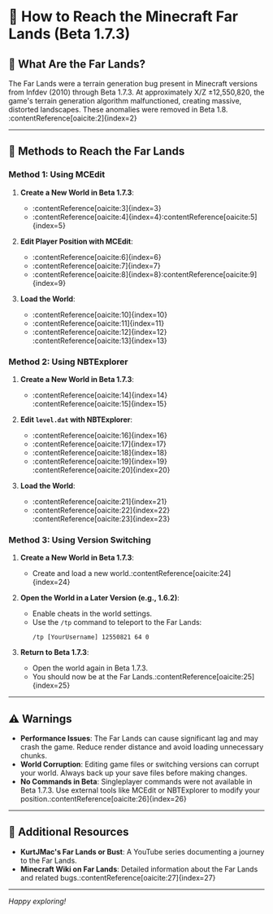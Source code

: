 # 🌌 How to Reach the Minecraft Far Lands (Beta 1.7.3)

## 🧱 What Are the Far Lands?

The Far Lands were a terrain generation bug present in Minecraft versions from Infdev (2010) through Beta 1.7.3. At approximately X/Z ±12,550,820, the game's terrain generation algorithm malfunctioned, creating massive, distorted landscapes. These anomalies were removed in Beta 1.8.&#8203;:contentReference[oaicite:2]{index=2}

---

## 🧭 Methods to Reach the Far Lands

### Method 1: Using MCEdit

1. **Create a New World in Beta 1.7.3**:
   - :contentReference[oaicite:3]{index=3}
   - :contentReference[oaicite:4]{index=4}&#8203;:contentReference[oaicite:5]{index=5}

2. **Edit Player Position with MCEdit**:
   - :contentReference[oaicite:6]{index=6}
   - :contentReference[oaicite:7]{index=7}
   - :contentReference[oaicite:8]{index=8}&#8203;:contentReference[oaicite:9]{index=9}

3. **Load the World**:
   - :contentReference[oaicite:10]{index=10}
   - :contentReference[oaicite:11]{index=11}
   - :contentReference[oaicite:12]{index=12}&#8203;:contentReference[oaicite:13]{index=13}

### Method 2: Using NBTExplorer

1. **Create a New World in Beta 1.7.3**:
   - :contentReference[oaicite:14]{index=14}&#8203;:contentReference[oaicite:15]{index=15}

2. **Edit `level.dat` with NBTExplorer**:
   - :contentReference[oaicite:16]{index=16}
   - :contentReference[oaicite:17]{index=17}
   - :contentReference[oaicite:18]{index=18}
   - :contentReference[oaicite:19]{index=19}&#8203;:contentReference[oaicite:20]{index=20}

3. **Load the World**:
   - :contentReference[oaicite:21]{index=21}
   - :contentReference[oaicite:22]{index=22}&#8203;:contentReference[oaicite:23]{index=23}

### Method 3: Using Version Switching

1. **Create a New World in Beta 1.7.3**:
   - Create and load a new world.&#8203;:contentReference[oaicite:24]{index=24}

2. **Open the World in a Later Version (e.g., 1.6.2)**:
   - Enable cheats in the world settings.
   - Use the `/tp` command to teleport to the Far Lands:
     ```plaintext
     /tp [YourUsername] 12550821 64 0
     ```

3. **Return to Beta 1.7.3**:
   - Open the world again in Beta 1.7.3.
   - You should now be at the Far Lands.&#8203;:contentReference[oaicite:25]{index=25}

---

## ⚠️ Warnings

- **Performance Issues**: The Far Lands can cause significant lag and may crash the game. Reduce render distance and avoid loading unnecessary chunks.
- **World Corruption**: Editing game files or switching versions can corrupt your world. Always back up your save files before making changes.
- **No Commands in Beta**: Singleplayer commands were not available in Beta 1.7.3. Use external tools like MCEdit or NBTExplorer to modify your position.&#8203;:contentReference[oaicite:26]{index=26}

---

## 🎥 Additional Resources

- **KurtJMac's Far Lands or Bust**: A YouTube series documenting a journey to the Far Lands.
- **Minecraft Wiki on Far Lands**: Detailed information about the Far Lands and related bugs.&#8203;:contentReference[oaicite:27]{index=27}

---

*Happy exploring!*

